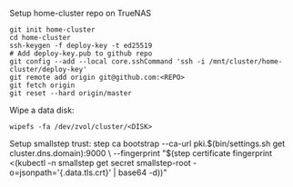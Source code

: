 Setup home-cluster repo on TrueNAS

```
git init home-cluster
cd home-cluster
ssh-keygen -f deploy-key -t ed25519
# Add deploy-key.pub to github repo
git config --add --local core.sshCommand 'ssh -i /mnt/cluster/home-cluster/deploy-key'
git remote add origin git@github.com:<REPO>
git fetch origin
git reset --hard origin/master
```

Wipe a data disk:

```
wipefs -fa /dev/zvol/cluster/<DISK>
```

Setup smallstep trust:
step ca bootstrap --ca-url pki.$(bin/settings.sh get cluster.dns.domain):9000 \
	--fingerprint "$(step certificate fingerprint <(kubectl -n smallstep get secret smallstep-root -o=jsonpath='{.data.tls\.crt}' | base64 -d))"
